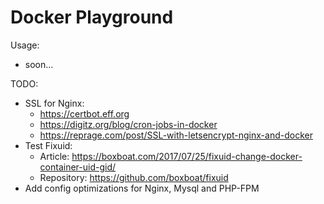 # Docker Playground

Usage:
- soon...


TODO:
- SSL for Nginx:
    - https://certbot.eff.org
    - https://digitz.org/blog/cron-jobs-in-docker
    - https://reprage.com/post/SSL-with-letsencrypt-nginx-and-docker
- Test Fixuid:
    - Article: https://boxboat.com/2017/07/25/fixuid-change-docker-container-uid-gid/
    - Repository: https://github.com/boxboat/fixuid
- Add config optimizations for Nginx, Mysql and PHP-FPM 
 
